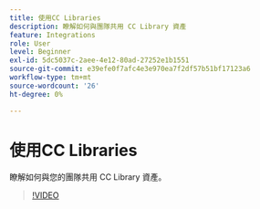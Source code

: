 ```yaml
---
title: 使用CC Libraries
description: 瞭解如何與團隊共用 CC Library 資產
feature: Integrations
role: User
level: Beginner
exl-id: 5dc5037c-2aee-4e12-80ad-27252e1b1551
source-git-commit: e39efe0f7afc4e3e970ea7f2df57b51bf17123a6
workflow-type: tm+mt
source-wordcount: '26'
ht-degree: 0%

---
```


# 使用CC Libraries

瞭解如何與您的團隊共用 CC Library 資產。

>[!VIDEO](https://video.tv.adobe.com/v/3420227?quality=12&learn=on&hidetitle=true)
